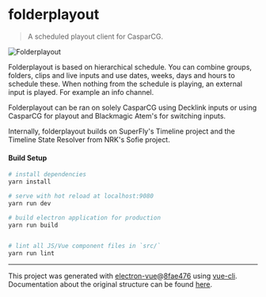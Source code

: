 # folderplayout

> A scheduled playout client for CasparCG.

![Folderplayout](https://raw.githubusercontent.com/baltedewit/folderplayout/images/folderplayout.PNG)

Folderplayout is based on hierarchical schedule. You can combine groups, folders, clips and live inputs and use dates, weeks, days and hours to schedule these. When nothing from the schedule is playing, an external input is played. For example an info channel.

Folderplayout can be ran on solely CasparCG using Decklink inputs or using CasparCG for playout and Blackmagic Atem's for switching inputs.

Internally, folderplayout builds on SuperFly's Timeline project and the Timeline State Resolver from NRK's Sofie project.

#### Build Setup

``` bash
# install dependencies
yarn install

# serve with hot reload at localhost:9080
yarn run dev

# build electron application for production
yarn run build


# lint all JS/Vue component files in `src/`
yarn run lint

```

---

This project was generated with [electron-vue](https://github.com/SimulatedGREG/electron-vue)@[8fae476](https://github.com/SimulatedGREG/electron-vue/tree/8fae4763e9d225d3691b627e83b9e09b56f6c935) using [vue-cli](https://github.com/vuejs/vue-cli). Documentation about the original structure can be found [here](https://simulatedgreg.gitbooks.io/electron-vue/content/index.html).
